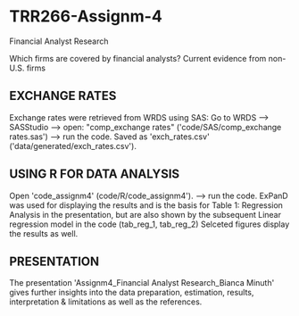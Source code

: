 # TRR266-Assignm-4
Financial Analyst Research

Which firms are covered by financial analysts? Current evidence from non-U.S. firms

## EXCHANGE RATES
Exchange rates were retrieved from WRDS using SAS: 
Go to WRDS --> SASStudio --> open: "comp_exchange rates" ('code/SAS/comp_exchange rates.sas') --> run the code.
Saved as 'exch_rates.csv' ('data/generated/exch_rates.csv').

## USING R FOR DATA ANALYSIS
Open 'code_assignm4' (code/R/code_assignm4'). --> run the code.
ExPanD was used for displaying the results and is the basis for Table 1: Regression Analysis in the presentation, but are also shown by the subsequent Linear regression model in the code (tab_reg_1, tab_reg_2)
Selceted figures display the results as well. 

## PRESENTATION
The presentation 'Assignm4_Financial Analyst Research_Bianca Minuth' gives further insights into the data preparation, estimation, results, interpretation & limitations as well as the references.
